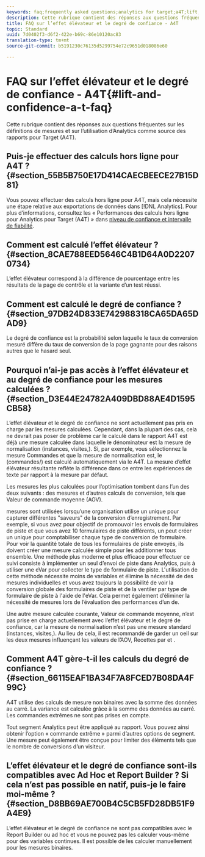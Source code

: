 ```yaml
---
keywords: faq;frequently asked questions;analytics for target;a4T;lift;ad hoc;report builder;confidence
description: Cette rubrique contient des réponses aux questions fréquentes sur les définitions de mesures et sur l’utilisation d’Analytics comme source des rapports pour Target (A4T).
title: FAQ sur l’effet élévateur et le degré de confiance - A4T
topic: Standard
uuid: 7d0402f3-d6f2-422e-b69c-86e10120ac83
translation-type: tm+mt
source-git-commit: b5191230c76135d5299754e72c9651d018086e60

---
```



# FAQ sur l’effet élévateur et le degré de confiance - A4T{#lift-and-confidence-a-t-faq}

Cette rubrique contient des réponses aux questions fréquentes sur les définitions de mesures et sur l’utilisation d’Analytics comme source des rapports pour Target (A4T).

## Puis-je effectuer des calculs hors ligne pour A4T ?{#section_55B5B750E17D414CAECBEECE27B15D81}

Vous pouvez effectuer des calculs hors ligne pour A4T, mais cela nécessite une étape relative aux exportations de données dans [!DNL Analytics]. Pour plus d’informations, consultez les « Performances des calculs hors ligne pour Analytics pour Target (A4T) » dans [niveau de confiance et intervalle de fiabilité](../../../c-reports/conversion-rate.md#concept_0D0002A1EBDF420E9C50E2A46F36629B).

## Comment est calculé l’effet élévateur ?{#section_8CAE788EED5646C4B1D64A0D22070734}

L’effet élévateur correspond à la différence de pourcentage entre les résultats de la page de contrôle et la variante d’un test réussi.

## Comment est calculé le degré de confiance ? {#section_97DB24D833E742988318CA65DA65DAD9}

Le degré de confiance est la probabilité selon laquelle le taux de conversion mesuré diffère du taux de conversion de la page gagnante pour des raisons autres que le hasard seul.

## Pourquoi n’ai-je pas accès à l’effet élévateur et au degré de confiance pour les mesures calculées ? {#section_D3E44E24782A409DBD88AE4D1595CB58}

L’effet élévateur et le degré de confiance ne sont actuellement pas pris en charge par les mesures calculées. Cependant, dans la plupart des cas, cela ne devrait pas poser de problème car le  calculé dans le rapport A4T est déjà une mesure calculée dans laquelle le dénominateur est la mesure de normalisation (instances, visites,). Si, par exemple, vous sélectionnez la mesure Commandes et que la mesure de normalisation est, le  (commandes/) est calculé automatiquement via le  A4T. La mesure d’effet élévateur résultante reflète la différence dans ce entre les expériences de texte par rapport à la mesure par défaut.

Les mesures les plus calculées pour l’optimisation tombent dans l’un des deux  suivants :  des mesures  et d’autres calculs de conversion, tels que Valeur de commande moyenne (AOV).

 mesures  sont utilisées lorsqu’une organisation utilise un unique pour capturer différentes &quot;saveurs&quot; de la conversion d’enregistrement. Par exemple, si vous avez pour objectif de promouvoir les envois de formulaires de piste et que vous avez 10 formulaires de piste différents, un peut créer un unique pour comptabiliser chaque type de conversion de formulaire. Pour voir la quantité totale de tous les formulaires de piste envoyés, ils doivent créer une mesure calculée simple pour les additionner tous ensemble. Une méthode plus moderne et plus efficace pour effectuer ce suivi consiste à implémenter un seul d’envoi de piste dans Analytics, puis à utiliser une eVar pour collecter le type de formulaire de piste. L&#39;utilisation de cette méthode nécessite moins de variables et élimine la nécessité de  des mesures individuelles  et vous avez toujours la possibilité de voir la conversion globale des formulaires de piste et de la ventiler par type de formulaire de piste à l&#39;aide de l&#39;eVar. Cela permet également d’éliminer la nécessité de  mesures  lors de l’évaluation des performances d’un de.

Une autre mesure calculée courante, Valeur de commande moyenne, n’est pas prise en charge actuellement avec l’effet élévateur et le degré de confiance, car la mesure de normalisation n’est pas une mesure standard (instances, visites,). Au lieu de cela, il est recommandé de garder un oeil sur les deux mesures influençant les valeurs de l’AOV, Recettes par et .

## Comment A4T gère-t-il les calculs du degré de confiance ? {#section_66115EAF1BA34F7A8FCED7B08DA4F99C}

A4T utilise des calculs de mesure non binaires avec la somme des données au carré. La variance est calculée grâce à la somme des données au carré. Les commandes extrêmes ne sont pas prises en compte.

Tout segment Analytics peut être appliqué au rapport. Vous pouvez ainsi obtenir l’option « commande extrême » parmi d’autres options de segment. Une mesure peut également être conçue pour limiter des éléments tels que le nombre de conversions d’un visiteur.

## L’effet élévateur et le degré de confiance sont-ils compatibles avec Ad Hoc et Report Builder ? Si cela n’est pas possible en natif, puis-je le faire moi-même ? {#section_D8BB69AE700B4C5CB5FD28DB51F9A4E9}

L’effet élévateur et le degré de confiance ne sont pas compatibles avec le Report Builder ou ad hoc et vous ne pouvez pas les calculer vous-même pour des variables continues. Il est possible de les calculer manuellement pour les mesures binaires.
